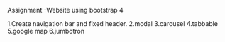 Assignment -Website using bootstrap 4

  1.Create navigation bar and fixed header.
  2.modal
  3.carousel
  4.tabbable
  5.google map
  6.jumbotron
  

